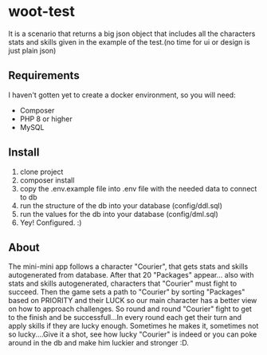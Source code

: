 # woot-test

 It is a scenario that returns a big json object that includes all the characters stats and skills given in the example 
 of the test.(no time for ui or design is just plain json)
## Requirements

I haven't gotten yet to create a docker environment, so you will need:

- Composer
- PHP 8 or higher
- MySQL

## Install
 
  1. clone project
  2. composer install 
  3. copy the .env.example file into .env file with the needed data to connect to db
  4. run the structure of the db into your database (config/ddl.sql)
  5. run the values for the db into your database (config/dml.sql)
  4. Yey! Configured. :) 

## About

The mini-mini app follows a character "Courier", that gets stats and skills autogenerated from database.
After that 20 "Packages" appear... also with stats and skills autogenerated, characters that "Courier" must fight 
to succeed. Then the game sets a path to "Courier" by sorting "Packages" based on PRIORITY and their LUCK so our main 
character has a better view on how to approach challenges.
So round and round "Courier" fight to get to the finish and be successfull...In every round each get their turn and apply
skills if they are lucky enough.
Sometimes he makes it, sometimes not so lucky....Give it a shot, see how lucky "Courier" is indeed or you can poke around in the 
db and make him luckier and stronger :D. 




